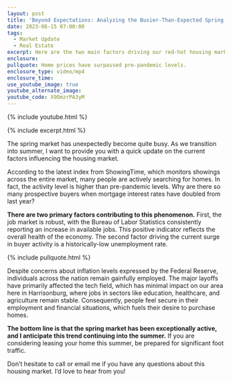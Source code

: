 ```yaml
---
layout: post
title: 'Beyond Expectations: Analyzing the Busier-Than-Expected Spring Housing Market'
date: 2023-06-15 07:00:00
tags:
  - Market Update
  - Real Estate
excerpt: Here are the two main factors driving our red-hot housing market.
enclosure:
pullquote: Home prices have surpassed pre-pandemic levels.
enclosure_type: video/mp4
enclosure_time:
use_youtube_image: true
youtube_alternate_image:
youtube_code: X9OmzrPA3yM
---
```

{% include youtube.html %}

{% include excerpt.html %}

The spring market has unexpectedly become quite busy. As we transition into summer, I want to provide you with a quick update on the current factors influencing the housing market.&nbsp;

According to the latest index from ShowingTime, which monitors showings across the entire market, many people are actively searching for homes. In fact, the activity level is higher than pre-pandemic levels. Why are there so many prospective buyers when mortgage interest rates have doubled from last year?

**There are two primary factors contributing to this phenomenon.** First, the job market is robust, with the Bureau of Labor Statistics consistently reporting an increase in available jobs. This positive indicator reflects the overall health of the economy. The second factor driving the current surge in buyer activity is a historically-low unemployment rate.

{% include pullquote.html %}

Despite concerns about inflation levels expressed by the Federal Reserve, individuals across the nation remain gainfully employed. The major layoffs have primarily affected the tech field, which has minimal impact on our area here in Harrisonburg, where jobs in sectors like education, healthcare, and agriculture remain stable. Consequently, people feel secure in their employment and financial situations, which fuels their desire to purchase homes.&nbsp;

**The bottom line is that the spring market has been exceptionally active, and I anticipate this trend continuing into the summer.** If you are considering leasing your home this summer, be prepared for significant foot traffic.&nbsp;

Don’t hesitate to call or email me if you have any questions about this housing market. I’d love to hear from you!